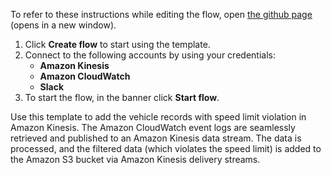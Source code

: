 To refer to these instructions while editing the flow, open [the github page](https://github.com/ot4i/app-connect-templates/blob/master/resources/markdown/Filter%20records%20with%20speed%20limit%20violations%20and%20add%20these%20records%20to%20Amazon%20S3%20via%20the%20Amazon%20Kinesis%20delivery%20stream_instructions.md) (opens in a new window).

1. Click **Create flow** to start using the template.
2. Connect to the following accounts by using your credentials:
   - **Amazon Kinesis**
   - **Amazon CloudWatch**
   - **Slack**
3. To start the flow, in the banner click **Start flow**.

Use this template to add the vehicle records with speed limit violation in Amazon Kinesis. The Amazon CloudWatch event logs are seamlessly retrieved and published to an Amazon Kinesis data stream. The data is processed, and the filtered data (which violates the speed limit) is added to the Amazon S3 bucket via Amazon Kinesis delivery streams.
